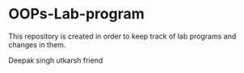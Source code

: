 # OOPs-Lab-program
This repository is created in order to keep track of lab programs and changes in them.

Deepak singh utkarsh friend 
